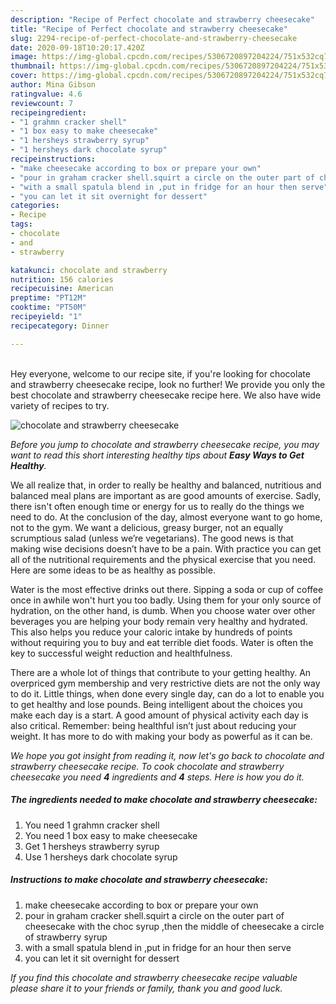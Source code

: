 ```yaml
---
description: "Recipe of Perfect chocolate and strawberry cheesecake"
title: "Recipe of Perfect chocolate and strawberry cheesecake"
slug: 2294-recipe-of-perfect-chocolate-and-strawberry-cheesecake
date: 2020-09-18T10:20:17.420Z
image: https://img-global.cpcdn.com/recipes/5306720897204224/751x532cq70/chocolate-and-strawberry-cheesecake-recipe-main-photo.jpg
thumbnail: https://img-global.cpcdn.com/recipes/5306720897204224/751x532cq70/chocolate-and-strawberry-cheesecake-recipe-main-photo.jpg
cover: https://img-global.cpcdn.com/recipes/5306720897204224/751x532cq70/chocolate-and-strawberry-cheesecake-recipe-main-photo.jpg
author: Mina Gibson
ratingvalue: 4.6
reviewcount: 7
recipeingredient:
- "1 grahmn cracker shell"
- "1 box easy to make cheesecake"
- "1 hersheys strawberry syrup"
- "1 hersheys dark chocolate syrup"
recipeinstructions:
- "make cheesecake according to box or prepare your own"
- "pour in graham cracker shell.squirt a circle on the outer part of cheesecake with the choc syrup ,then the middle of cheesecake a circle of strawberry syrup"
- "with a small spatula blend in ,put in fridge for an hour then serve"
- "you can let it sit overnight for dessert"
categories:
- Recipe
tags:
- chocolate
- and
- strawberry

katakunci: chocolate and strawberry 
nutrition: 156 calories
recipecuisine: American
preptime: "PT12M"
cooktime: "PT50M"
recipeyield: "1"
recipecategory: Dinner

---
```

<br>
Hey everyone, welcome to our recipe site, if you're looking for chocolate and strawberry cheesecake recipe, look no further! We provide you only the best chocolate and strawberry cheesecake recipe here. We also have wide variety of recipes to try.
<br>


![chocolate and strawberry cheesecake](https://img-global.cpcdn.com/recipes/5306720897204224/751x532cq70/chocolate-and-strawberry-cheesecake-recipe-main-photo.jpg)

<i>Before you jump to chocolate and strawberry cheesecake recipe, you may want to read this short interesting healthy tips about <strong>Easy Ways to Get Healthy</strong>.</i>

We all realize that, in order to really be healthy and balanced, nutritious and balanced meal plans are important as are good amounts of exercise. Sadly, there isn't often enough time or energy for us to really do the things we need to do. At the conclusion of the day, almost everyone want to go home, not to the gym. We want a delicious, greasy burger, not an equally scrumptious salad (unless we’re vegetarians). The good news is that making wise decisions doesn’t have to be a pain. With practice you can get all of the nutritional requirements and the physical exercise that you need. Here are some ideas to be as healthy as possible.

Water is the most effective drinks out there. Sipping a soda or cup of coffee once in awhile won't hurt you too badly. Using them for your only source of hydration, on the other hand, is dumb. When you choose water over other beverages you are helping your body remain very healthy and hydrated. This also helps you reduce your caloric intake by hundreds of points without requiring you to buy and eat terrible diet foods. Water is often the key to successful weight reduction and healthfulness.

There are a whole lot of things that contribute to your getting healthy. An overpriced gym membership and very restrictive diets are not the only way to do it. Little things, when done every single day, can do a lot to enable you to get healthy and lose pounds. Being intelligent about the choices you make each day is a start. A good amount of physical activity each day is also critical. Remember: being healthful isn’t just about reducing your weight. It has more to do with making your body as powerful as it can be. 


<i>We hope you got insight from reading it, now let's go back to chocolate and strawberry cheesecake recipe. To cook chocolate and strawberry cheesecake you need <strong>4</strong> ingredients and <strong>4</strong> steps. Here is how you do it.
</i>

##### The ingredients needed to make chocolate and strawberry cheesecake:

1. You need 1 grahmn cracker shell
1. You need 1 box easy to make cheesecake
1. Get 1 hersheys strawberry syrup
1. Use 1 hersheys dark chocolate syrup


##### Instructions to make chocolate and strawberry cheesecake:

1. make cheesecake according to box or prepare your own
1. pour in graham cracker shell.squirt a circle on the outer part of cheesecake with the choc syrup ,then the middle of cheesecake a circle of strawberry syrup
1. with a small spatula blend in ,put in fridge for an hour then serve
1. you can let it sit overnight for dessert


<i>If you find this chocolate and strawberry cheesecake recipe valuable please share it to your friends or family, thank you and good luck.</i>

